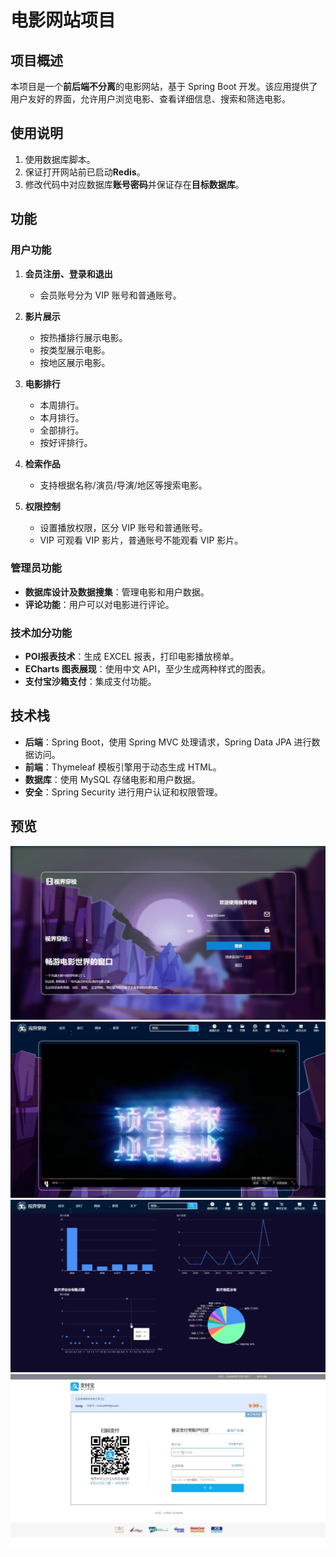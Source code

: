 # 电影网站项目

## 项目概述

本项目是一个**前后端不分离**的电影网站，基于 Spring Boot 开发。该应用提供了用户友好的界面，允许用户浏览电影、查看详细信息、搜索和筛选电影。

## 使用说明

1. 使用数据库脚本。
2. 保证打开网站前已启动**Redis**。
3. 修改代码中对应数据库**账号密码**并保证存在**目标数据库**。

## 功能

### 用户功能
1. **会员注册、登录和退出**
   - 会员账号分为 VIP 账号和普通账号。

2. **影片展示**
   - 按热播排行展示电影。
   - 按类型展示电影。
   - 按地区展示电影。

3. **电影排行**
   - 本周排行。
   - 本月排行。
   - 全部排行。
   - 按好评排行。

4. **检索作品**
   - 支持根据名称/演员/导演/地区等搜索电影。

5. **权限控制**
   - 设置播放权限，区分 VIP 账号和普通账号。
   - VIP 可观看 VIP 影片，普通账号不能观看 VIP 影片。

### 管理员功能
- **数据库设计及数据搜集**：管理电影和用户数据。
- **评论功能**：用户可以对电影进行评论。

### 技术加分功能
- **POI报表技术**：生成 EXCEL 报表，打印电影播放榜单。
- **ECharts 图表展现**：使用中文 API，至少生成两种样式的图表。
- **支付宝沙箱支付**：集成支付功能。

## 技术栈

- **后端**：Spring Boot，使用 Spring MVC 处理请求，Spring Data JPA 进行数据访问。
- **前端**：Thymeleaf 模板引擎用于动态生成 HTML。
- **数据库**：使用 MySQL 存储电影和用户数据。
- **安全**：Spring Security 进行用户认证和权限管理。

## 预览

![preview00](/preview/00preview.png)
![preview01](/preview/01preview.png)
![preview02](/preview/02preview.png)
![preview03](/preview/03preview.png)


